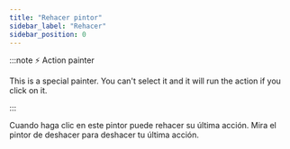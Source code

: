 ```yaml
---
title: "Rehacer pintor"
sidebar_label: "Rehacer"
sidebar_position: 0
---
```


:::note ⚡ Action painter

This is a special painter. You can't select it and it will run the action if you click on it.

:::

Cuando haga clic en este pintor puede rehacer su última acción. Mira el pintor de deshacer [](undo) para deshacer tu última acción.
